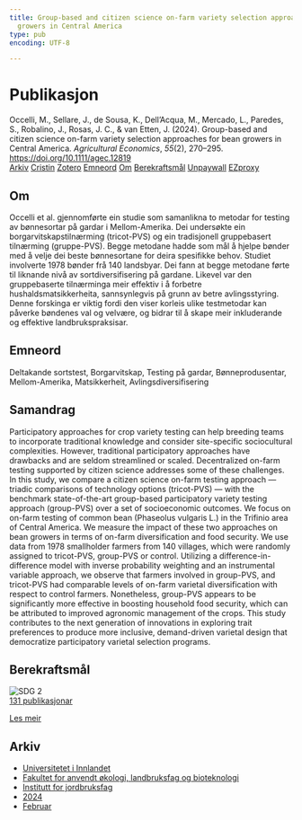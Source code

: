 ```yaml
---
title: Group-based and citizen science on-farm variety selection approaches for bean
  growers in Central America
type: pub
encoding: UTF-8

---
```

<h1>Publikasjon</h1>
<article id="csl-bib-container-6E9CUEDH" class="csl-bib-container">
  <div class="csl-bib-body"> <div class="csl-entry">Occelli, M., Sellare, J., de Sousa, K., Dell’Acqua, M., Mercado, L., Paredes, S., Robalino, J., Rosas, J. C., &#38; van Etten, J. (2024). Group-based and citizen science on-farm variety selection approaches for bean growers in Central America. <i>Agricultural Economics</i>, <i>55</i>(2), 270–295. <a href="https://doi.org/10.1111/agec.12819">https://doi.org/10.1111/agec.12819</a></div> </div>
  <div class="csl-bib-buttons">
    <a href="#taxonomy-article-6E9CUEDH" alt="archive" class="csl-bib-button">Arkiv</a>
    <a href="https://app.cristin.no/results/show.jsf?id=2244632" alt="Cristin" class="csl-bib-button">Cristin</a>
    <a href="http://zotero.org/groups/5881554/items/6E9CUEDH" alt="Zotero" class="csl-bib-button">Zotero</a>
    <a href="#keywords-article-6E9CUEDH" alt="keywords" class="csl-bib-button">Emneord</a>
    <a href="#about-article-6E9CUEDH" alt="about_pub" class="csl-bib-button">Om</a>
    <a href="#sdg-article-6E9CUEDH" alt="sdg" class="csl-bib-button">Berekraftsmål</a>
    <a href="https://onlinelibrary.wiley.com/doi/pdfdirect/10.1111/agec.12819" alt="Unpaywall" class="csl-bib-button">Unpaywall</a>
    <a href="https://onlinelibrary.wiley.com/doi/pdfdirect/10.1111/agec.12819" alt="EZproxy" class="csl-bib-button">EZproxy</a>
  </div>
  <div id="csl-bib-meta-container-6E9CUEDH"></div>
</article>
<div id="csl-bib-meta-6E9CUEDH" class="csl-bib-meta">
  <article id="about-article-6E9CUEDH" class="about_pub-article">
    <h1>Om</h1>
    Occelli et al. gjennomførte ein studie som samanlikna to metodar for testing av bønnesortar på gardar i Mellom-Amerika. Dei undersøkte ein borgarvitskapstilnærming (tricot-PVS) og ein tradisjonell gruppebasert tilnærming (gruppe-PVS). Begge metodane hadde som mål å hjelpe bønder med å velje dei beste bønnesortane for deira spesifikke behov. Studiet involverte 1978 bønder frå 140 landsbyar. Dei fann at begge metodane førte til liknande nivå av sortdiversifisering på gardane. Likevel var den gruppebaserte tilnærminga meir effektiv i å forbetre hushaldsmatsikkerheita, sannsynlegvis på grunn av betre avlingsstyring. Denne forskinga er viktig fordi den viser korleis ulike testmetodar kan påverke bøndenes val og velvære, og bidrar til å skape meir inkluderande og effektive landbrukspraksisar.
  </article>
  <article id="keywords-article-6E9CUEDH" class="keywords-article">
    <h1>Emneord</h1>
    Deltakande sortstest, Borgarvitskap, Testing på gardar, Bønneprodusentar, Mellom-Amerika, Matsikkerheit, Avlingsdiversifisering
  </article>
  <article id="abstract-article-6E9CUEDH" class="abstract-article">
    <h1>Samandrag</h1>
    Participatory approaches for crop variety testing can help breeding teams to incorporate traditional knowledge and consider site-specific sociocultural complexities. However, traditional participatory approaches have drawbacks and are seldom streamlined or scaled. Decentralized on-farm testing supported by citizen science addresses some of these challenges. In this study, we compare a citizen science on-farm testing approach — triadic comparisons of technology options (tricot-PVS) — with the benchmark state-of-the-art group-based participatory variety testing approach (group-PVS) over a set of socioeconomic outcomes. We focus on on-farm testing of common bean (Phaseolus vulgaris L.) in the Trifinio area of Central America. We measure the impact of these two approaches on bean growers in terms of on-farm diversification and food security. We use data from 1978 smallholder farmers from 140 villages, which were randomly assigned to tricot-PVS, group-PVS or control. Utilizing a difference-in-difference model with inverse probability weighting and an instrumental variable approach, we observe that farmers involved in group-PVS, and tricot-PVS had comparable levels of on-farm varietal diversification with respect to control farmers. Nonetheless, group-PVS appears to be significantly more effective in boosting household food security, which can be attributed to improved agronomic management of the crops. This study contributes to the next generation of innovations in exploring trait preferences to produce more inclusive, demand-driven varietal design that democratize participatory varietal selection programs.
  </article>
  <article id="sdg-article-6E9CUEDH" class="sdg-article">
    <h1>Berekraftsmål</h1>
    <div class="sdg-container"><div id="sdg2" class="sdg">
        <img src="{{< params subfolder >}}images/sdg/sdg02_nn.png" class="image" alt="SDG 2">
        <div class="sdg-overlay">
          <a href="{{< params subfolder >}}nn/archive/?sdg=2#archive" class="sdg-publication-count"><span>131</span> publikasjonar</a>
          <p><a href="https://fn.no/om-fn/fns-baerekraftsmaal/utrydde-sult?lang=nno-NO" class="sdg-read-more">Les meir</a></p>
        </div>
      </div></div>
  </article>
  <article id="taxonomy-article-6E9CUEDH" class="taxonomy-article">
    <h1>Arkiv</h1>
    <ul>
      <li><a href="{{< params subfolder >}}nn/archive/?key=3DCRN523">Universitetet i Innlandet</a></li>
      <li><a href="{{< params subfolder >}}nn/archive/?key=T77LXH6D">Fakultet for anvendt økologi, landbruksfag og bioteknologi</a></li>
      <li><a href="{{< params subfolder >}}nn/archive/?key=SSN4QLEC">Institutt for jordbruksfag</a></li>
      <li><a href="{{< params subfolder >}}nn/archive/?key=RU9ZUC2M">2024</a></li>
      <li><a href="{{< params subfolder >}}nn/archive/?key=A4YI86Z9">Februar</a></li>
    </ul>
  </article>
</div>
